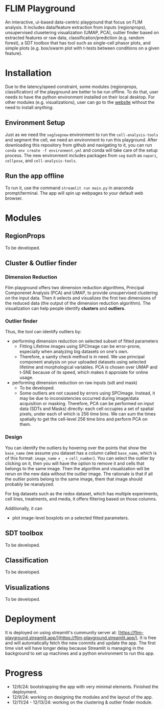 # FLIM Playground
An interactive, ui-based data-centric playground that focus on FLIM analysis. It includes data/feature extraction from inputs (regionprops), unsupervised clusetering visualization (UMAP, PCA), outlier finder based on extracted features or raw data, classification/prediction (e.g. random forest), a SDT toolbox that has tool such as single-cell phasor plots, and simple plots (e.g. box/swarm plot with t-tests between conditions on a given feature). 

# Installation
Due to the latency/speed constraint, some modules (regionprops, classification) of the playground are better to be run offline. To do that, user needs to have the python environment installed on their local desktop. For other modules (e.g. visualizations), user can go to the [website](https://flim-playground.streamlit.app/) without the need to install *anything*. 

## Environment Setup
Just as we need the `seg`/`segnew` environment to run the `cell-analysis-tools` and segment the cell, we need an environment to run this playground. After downloading this repository from github and navigating to it, you can run `conda env create -f environment.yml` and conda will take care of the setup process. The new environment includes packages from `seg` such as `napari`, `cellpose`, and `cell-analysis-tools`. 

## Run the app offline
To run it, use the command `streamlit run main.py` in anaconda prompt/terminal. The app will spin up webpages to your default web browser. 

# Modules
## RegionProps 
To be developed. 

## Cluster & Outlier finder

### Dimension Reduction 
Flim playground offers two dimension reduction algorithms, Principal Componenet Analysis (PCA) and UMAP, to provide unsupervised clustering on the input data. Then it selects and visualizes the first two dimensions of the reduced data (the output of the dimension reduction algorithm). The visualization can help people identify **clusters** and **outliers**. 

### Outlier finder
Thus, the tool can identify outliers by: 
- performing dimension reduction on selected subset of fitted parameters
    - Fitting Lifetime images using SPCImage can be error-prone, especially when analyzing big datasets on one's own. 
    - Therefore, a sanity check method is in need. We use principal component analysis on your uploaded datasets using selected lifetime and morphological variables. PCA is chosen over UMAP and t-SNE because of its speed, which makes it approiate for online usage. 
- performing dimension reduction on raw inputs (sdt and mask)
    - To be developed. 
    - Some outliers are not caused by errors using SPCImage. Instead, it may be due to inconsistencies occurred during image/data acquisition or masking. Therefore, PCA can be performed on input data (SDTs and Masks) directly: each cell occupies a set of spatial pixels, under each of which is 256 time bins. We can sum the times spatially to get the cell-level 256 time bins and perform PCA on them. 

### Design 
You can identify the outliers by hovering over the points that show the `base_name` (we assume you dataset has a column called `base_name`, which is of this format: `image_name` + `_` + `cell_number`). You can select the outlier by clicking on it, then you will have the option to remove it and cells that belongs to the same image. Then the algorithm and visualization will be rerun on the new data without the outlier image. The rationale is that if all the outlier points belong to the same image, them that image should probably be reanalyzed. 

For big datasets such as the redox dataset, which has multiple experiments, cell lines, treatments, and media, it offers filtering based on those columns. 

Additionally, it can
- plot image-level boxplots on a selected fitted parameters.

## SDT toolbox
To be developed. 

## Classification
To be developed. 

## Visualizations
To be developed. 

# Deployment 
It is deployed on using streamlit's cummunity server at: [https://flim-playground.streamlit.app/](https://flim-playground.streamlit.app/). It is free and will automatically fetch the new commits and update the app. The first time visit will have longer delay because Streamlit is managing in the background to set up machines and a python environment to run this app. 

# Progress
- 12/6/24: bootstrapping the app with very minimal elements. Finished the deployment. 
- 12/9/24: working on designing the modules and the layout of the app. 
- 12/11/24 - 12/13/24: working on the clustering & outlier finder module.